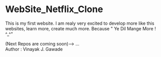 # WebSite_Netflix_Clone
This is my first website. I am realy very excited to develop more like this websites, learn more, create much more.
Because " Ye Dil Mange More ! ^_^"

(Next Repos are coming soon)--> ... 
<br>
Author : Vinayak J. Gawade
